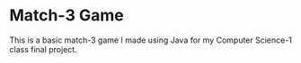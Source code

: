# Match-3 Game

This is a basic match-3 game I made using Java for my Computer Science-1 class final project.
